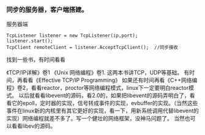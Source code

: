 ### 同步的服务器，客户端搭建。

服务器端

    TcpListener listener = new TcpListener(ip,port);
    listener.start();
    TcpClient remoteClient = listener.AcceptTcpClient();  //同步接收
    
找到一些书，有时间看看

《TCP/IP详解》卷1
《Unix 网络编程》卷1.
这两本书讲TCP，UDP等基础。
有时间，再看看《Effective TCP/IP Programming》
如果还有时间再看《C++网络编程》卷2，看看reactor，proctor等网络编程模式，linux下一定要明白reactor模式。
以后就看看libevent的源码，看2.0的，如果把libevent的源码弄明白了，看看它的epoll，定时器的实现，信号转成事件的实现，evbuffer的实现。（当然这些事件在linux新的内核里有其它更好的实现，看一下，用新系统调用代替libevent的实现）网络编程就差不多了。写一个健壮的网络框架，没神马问题了。
当然也可以看看libev的源码。


